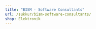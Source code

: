 ```yaml
---
title: "BISM - Software Consultants"
url: /sukkur/bism-software-consultants/
shop: Elektronik
---
```

